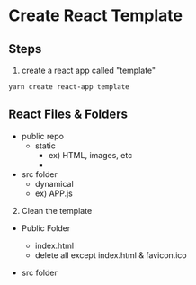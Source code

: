 # Create React Template

## Steps

1. create a react app called "template"
```
yarn create react-app template
```

## React Files & Folders
- public repo
  - static
    - ex) HTML, images, etc
    - 
- src folder
  - dynamical
  - ex) APP.js

2. Clean the template
- Public Folder
  - index.html
  - delete all except index.html & favicon.ico

- src folder
